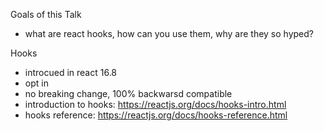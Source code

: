 Goals of this Talk

-   what are react hooks, how can you use them, why are they so hyped?

Hooks

-   introcued in react 16.8
-   opt in
-   no breaking change, 100% backwarsd compatible
-   introduction to hooks: https://reactjs.org/docs/hooks-intro.html
-   hooks reference: https://reactjs.org/docs/hooks-reference.html
